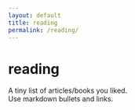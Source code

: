 ```yaml
---
layout: default
title: reading
permalink: /reading/
---
```


# reading

A tiny list of articles/books you liked.  
Use markdown bullets and links.
